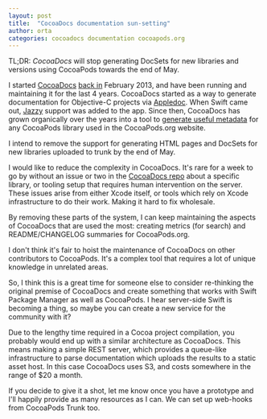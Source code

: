 ```yaml
---
layout: post
title:  "CocoaDocs documentation sun-setting"
author: orta
categories: cocoadocs documentation cocoapods.org
---
```


TL;DR: _CocoaDocs_ will stop generating DocSets for new libraries and versions using CocoaPods towards the end of May.

I started [CocoaDocs][cd] [back in][cd_tweet] February 2013, and have been running and maintaining it for the last 4 years. CocoaDocs started as a way to generate documentation for Objective-C projects via [Appledoc][appledoc]. When Swift came out, [Jazzy][jazzy] support was added to the app. Since then, CocoaDocs has grown organically over the years into a tool to [generate useful metadata][cd_post] for any CocoaPods library used in the CocoaPods.org website.

I intend to remove the support for generating HTML pages and DocSets for new libraries uploaded to trunk by the end of May.

<!-- more -->

I would like to reduce the complexity in CocoaDocs. It's rare for a week to go by without an issue or two in the [CocoaDocs repo][cd_repo] about a specific library, or tooling setup that requires human intervention on the server. These issues arise from either Xcode itself, or tools which rely on Xcode infrastructure to do their work. Making it hard to fix wholesale.

By removing these parts of the system, I can keep maintaining the aspects of CocoaDocs that are used the most: creating metrics (for search) and README/CHANGELOG summaries for CocoaPods.org.

I don't think it's fair to hoist the maintenance of CocoaDocs on other contributors to CocoaPods. It's a complex tool that requires a lot of unique knowledge in unrelated areas.

So, I think this is a great time for someone else to consider re-thinking the original premise of CocoaDocs and create something that works with Swift Package Manager as well as CocoaPods. I hear server-side Swift is becoming a thing, so maybe you can create a new service for the community with it?

Due to the lengthy time required in a Cocoa project compilation, you probably would end up with a similar architecture as CocoaDocs. This means making a simple REST server, which provides a queue-like infrastructure to parse documentation which uploads the results to a static asset host. In this case CocoaDocs uses S3, and costs somewhere in the range of $20 a month.

If you decide to give it a shot, let me know once you have a prototype and I'll happily provide as many resources as I can. We can set up web-hooks from CocoaPods Trunk too.

[cd]: http://cocoadocs.org/
[cd_tweet]: https://twitter.com/orta/status/318481722129907712
[appledoc]: https://github.com/tomaz/appledoc
[cd_post]: http://blog.cocoapods.org/CocoaPods.org-Take-Two/
[jazzy]: https://github.com/realm/jazzy
[cd_repo]: https://github.com/CocoaPods/cocoadocs.org/
